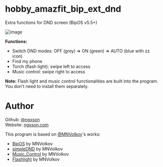 # hobby_amazfit_bip_ext_dnd
Extra functions for DND screen (BipOS v5.5+)

![image](https://user-images.githubusercontent.com/7702203/113123432-e0982280-9214-11eb-886c-482ee51b9798.png)

**Functions:**
- Switch DND modes: OFF (grey) => ON (green) => AUTO (blue with zz icon)
- Find my phone
- Torch (flash light): swipe left to access
- Music control: swipe right to access

**Note:** Flash light and music control functionalities are built into the program. You don't need to install them separately.

# Author
Github: [@ngxson](https://github.com/ngxson)  
Website: [ngxson.com](https://ngxson.com)  

This program is based on [@MNVolkov](https://github.com/MNVolkov)'s works:
- [BipOS](https://myamazfit.ru/threads/bip-mnvolkov-bipos-en.1087/) by MNVolkov
- [simpleDND](https://github.com/MNVolkov/simpleDND) by MNVolkov
- [Music_Control](https://github.com/MNVolkov/Music_Control) by MNVolkov
- [Flashlight](https://github.com/MNVolkov/Flashlight) by MNVolkov
